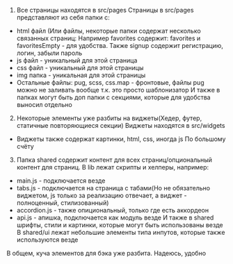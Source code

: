 1. Все страницы находятся в src/pages
Страницы в src/pages представляют из себя папки с:
- html файл (Или файлы, некоторые папки содержат несколько связанных страниц: Например favorites содержит: favorites и favoritesEmpty - для удобства. Также signup содержит регистрацию, логин, забыли пароль
- js файл - уникальный для этой страница
- css файл - уникальный для этой страницы
- img папка - уникальная для этой страницы
- Остальные файлы: pug, scss, css.map - фронтовые, файлы pug можно не заливать вообще т.к. это просто шаблонизатор
И также в папках могут быть доп папки с секциями, которые для удобства выносил отдельно
  
2. Некоторые элементы уже разбиты на виджеты(Хедер, футер, статичные повторяющиеся секции)
Виджеты находятся в src/widgets
- Виджеты также содержат картинки, html, css, иногда js
По большому счёту
  
3. Папка shared содержит контент для всех страниц/опциональный контент для страниц.
В lib лежат скрипты и хелперы, например:
- main.js - подключается везде
- tabs.js - подключается на страница с табами(Но не обязательно виджетом, js только за реализацию отвечает, а виджет - полноценный, стилизованный)
- accordion.js - также опициональный, только где есть аккордеон
- api.js - апишка, подключается как модуль везде
И также в shared шрифты, стили и картинки, которые могут быть использованы везде
В shared/ui лежат небольшие элементы типа инпутов, которые также используются везде

В общем, куча элементов для бэка уже разбита. Надеюсь, удобно
